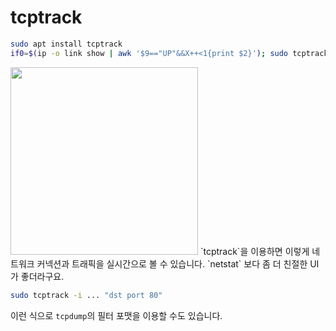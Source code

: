 # tcptrack

```bash
sudo apt install tcptrack
if0=$(ip -o link show | awk '$9=="UP"&&X++<1{print $2}'); sudo tcptrack -i ${if0/%?/}
```
<img src="https://raw.githubusercontent.com/kcy1019/TIL/images/tcptrack.png" width="300px">
`tcptrack`을 이용하면 이렇게 네트워크 커넥션과 트래픽을 실시간으로 볼 수 있습니다.
`netstat` 보다 좀 더 친절한 UI가 좋더라구요.

```bash
sudo tcptrack -i ... "dst port 80"
```
이런 식으로 `tcpdump`의 필터 포맷을 이용할 수도 있습니다.
